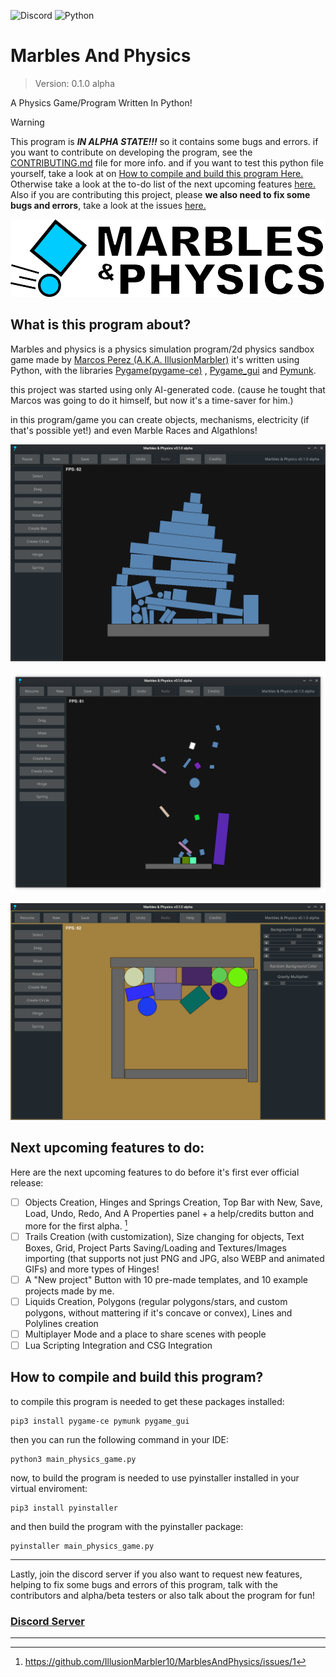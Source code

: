 ![Discord](https://img.shields.io/discord/1394701514299150396) ![Python](https://img.shields.io/badge/python-3670A0?style=flat&logo=python&logoColor=ffdd54)

# Marbles And Physics
> Version: 0.1.0 alpha

A Physics Game/Program Written In Python!

>[!WARNING]
>This program is ***IN ALPHA STATE!!!*** so it contains some bugs and errors. if you want to contribute on developing the program, see the [CONTRIBUTING.md](docs/CONTRIBUTING.md) file for more info.
>and if you want to test this python file yourself, take a look at on [How to compile and build this program Here.](https://github.com/IllusionMarbler10/MarblesAndPhysics/blob/main/README.md#how-to-compile-and-build-this-program)
>Otherwise take a look at the to-do list of the next upcoming features [here.](https://github.com/IllusionMarbler10/MarblesAndPhysics?tab=readme-ov-file#next-upcoming-features-to-do) Also if you are contributing this project, please **we also need to fix some bugs and errors**, take a look at the issues [here.](https://github.com/IllusionMarbler10/MarblesAndPhysics/issues)

![isologotype](https://github.com/IllusionMarbler10/MarblesAndPhysics/blob/main/images/MRBPHYSIsologotype.png)

## What is this program about?
Marbles and physics is a physics simulation program/2d physics sandbox game made by [Marcos Perez (A.K.A. IllusionMarbler)](https://www.youtube.com/channel/UCu2aGM9Ajbpp6Aju3uCLBkw?sub_confirmation=1)
it's written using Python, with the libraries [Pygame(pygame-ce)](https://github.com/pygame-community/pygame-ce) , [Pygame_gui](https://github.com/MyreMylar/pygame_gui) and [Pymunk](https://github.com/viblo/pymunk).  

this project was started using only AI-generated code. (cause he tought that Marcos was going to do it himself, but now it's a time-saver for him.)  

in this program/game you can create objects, mechanisms, electricity (if that's possible yet!) and even Marble Races and Algathlons!

![Screenshot1](https://github.com/IllusionMarbler10/MarblesAndPhysics/blob/main/images/MRBPHYSScreenshot1.png)

![Screenshot2](https://github.com/IllusionMarbler10/MarblesAndPhysics/blob/main/images/MRBPHYSScreenshot2.png)

![Screenshot3](https://github.com/IllusionMarbler10/MarblesAndPhysics/blob/main/images/MRBPHYSScreenshot3.png)

## Next upcoming features to do:
Here are the next upcoming features to do before it's first ever official release:

- [ ] Objects Creation, Hinges and Springs Creation, Top Bar with New, Save, Load, Undo, Redo, And A Properties panel + a help/credits button and more for the first alpha. [^1]
- [ ] Trails Creation (with customization), Size changing for objects, Text Boxes, Grid, Project Parts Saving/Loading and Textures/Images importing (that supports not just PNG and JPG, also WEBP and animated GIFs) and more types of Hinges!
- [ ] A "New project" Button with 10 pre-made templates, and 10 example projects made by me.
- [ ] Liquids Creation, Polygons (regular polygons/stars, and custom polygons, without mattering if it's concave or convex), Lines and Polylines creation
- [ ] Multiplayer Mode and a place to share scenes with people
- [ ] Lua Scripting Integration and CSG Integration

## How to compile and build this program?

to compile this program is needed to get these packages installed:

```
pip3 install pygame-ce pymunk pygame_gui
```

then you can run the following command in your IDE:

```
python3 main_physics_game.py
```

now, to build the program is needed to use pyinstaller installed in your virtual enviroment:

```
pip3 install pyinstaller
```

and then build the program with the pyinstaller package:

```
pyinstaller main_physics_game.py
```

-----
Lastly, join the discord server if you also want to request new features, helping to fix some bugs and errors of this program, talk with the contributors and alpha/beta testers or also talk about the program for fun!
### [Discord Server](https://discord.gg/QJAe2Q2Rw9)
----
[^1]: https://github.com/IllusionMarbler10/MarblesAndPhysics/issues/1

